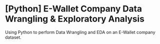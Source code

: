 # [Python] E-Wallet Company Data Wrangling & Exploratory Analysis
Using Python to perform Data Wrangling and EDA on an E-Wallet company dataset.
